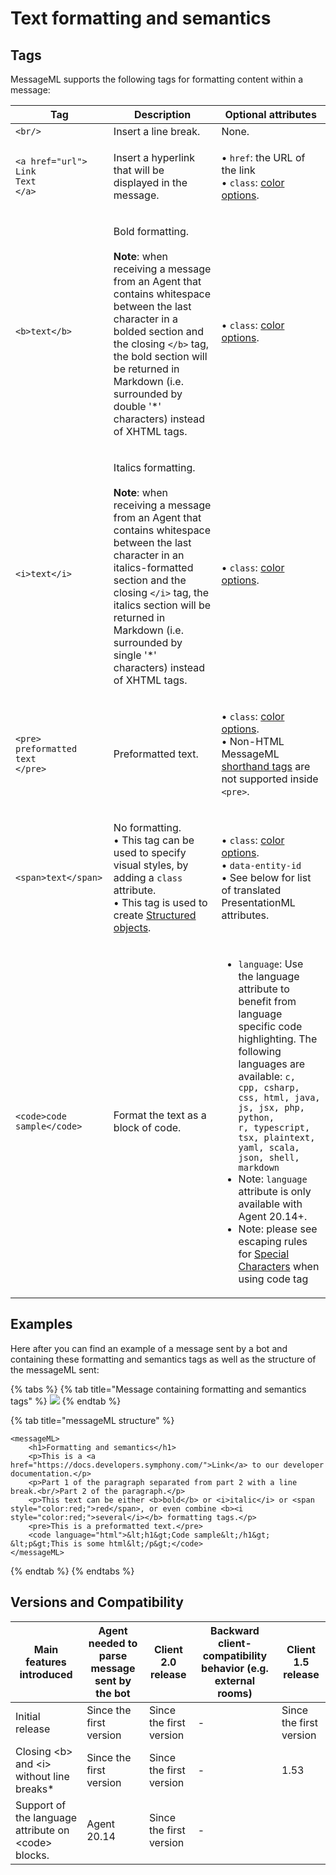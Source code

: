 # Text formatting and semantics

## Tags

MessageML supports the following tags for formatting content within a message:

| Tag                                                                                          | Description                                                                                                                                                                                                                                                                                                                                        | Optional attributes                                                                                                                                                                                                                                                                                                                                                                                                                                                                                             |
| -------------------------------------------------------------------------------------------- | -------------------------------------------------------------------------------------------------------------------------------------------------------------------------------------------------------------------------------------------------------------------------------------------------------------------------------------------------- | --------------------------------------------------------------------------------------------------------------------------------------------------------------------------------------------------------------------------------------------------------------------------------------------------------------------------------------------------------------------------------------------------------------------------------------------------------------------------------------------------------------- |
| `<br/>`                                                                                      | Insert a line break.                                                                                                                                                                                                                                                                                                                               | None.                                                                                                                                                                                                                                                                                                                                                                                                                                                                                                           |
| <p><code>&#x3C;a href="url"></code><br><code>Link Text</code><br><code>&#x3C;/a></code></p>  | Insert a hyperlink that will be displayed in the message.                                                                                                                                                                                                                                                                                          | <p>• <code>href</code>: the URL of the link<br>• <code>class</code>: <a href="../../../../dev-tools/ui-style-guide/colors.md">color options</a>.</p>                                                                                                                                                                                                                                                                                                                                                            |
| `<b>text</b>`                                                                                | <p>Bold formatting.<br><br><strong>Note</strong>: when receiving a message from an Agent that contains whitespace between the last character in a bolded section and the closing <code>&#x3C;/b></code> tag, the bold section will be returned in Markdown (i.e. surrounded by double '*' characters) instead of XHTML tags.</p>                   | • `class`: [color options](../../../../dev-tools/ui-style-guide/colors.md).                                                                                                                                                                                                                                                                                                                                                                                                                                     |
| `<i>text</i>`                                                                                | <p>Italics formatting.<br><br><strong>Note</strong>: when receiving a message from an Agent that contains whitespace between the last character in an italics-formatted section and the closing <code>&#x3C;/i></code> tag, the italics section will be returned in Markdown (i.e. surrounded by single '*' characters) instead of XHTML tags.</p> | • `class`: [color options](../../../../dev-tools/ui-style-guide/colors.md).                                                                                                                                                                                                                                                                                                                                                                                                                                     |
| <p><code>&#x3C;pre></code><br><code>preformatted text</code><br><code>&#x3C;/pre></code></p> | Preformatted text.                                                                                                                                                                                                                                                                                                                                 | <p>• <code>class</code>: <a href="../../../../dev-tools/ui-style-guide/colors.md">color options</a>.<br>• Non-HTML MessageML <a href="broken-reference">shorthand tags</a> are not supported inside <code>&#x3C;pre></code>.</p>                                                                                                                                                                                                                                                                                |
| `<span>text</span>`                                                                          | <p>No formatting.<br>• This tag can be used to specify visual styles, by adding a <code>class</code> attribute.<br>• This tag is used to create <a href="../entities/structured-objects.md">Structured objects</a>.</p>                                                                                                                            | <p>• <code>class</code>: <a href="../../../../dev-tools/ui-style-guide/colors.md">color options</a>.<br>• <code>data-entity-id</code><br>• See below for list of translated PresentationML attributes.</p>                                                                                                                                                                                                                                                                                                      |
| `<code>code sample</code>`                                                                   | Format the text as a block of code.                                                                                                                                                                                                                                                                                                                | <ul><li><code>language</code>: Use the language attribute to benefit from language specific code highlighting. The following languages are available: <code>c, cpp, csharp, css, html, java, js, jsx, php, python, r, typescript, tsx, plaintext, yaml, scala, json, shell, markdown</code></li><li>Note: <code>language</code> attribute is only available with Agent 20.14+.</li><li>Note: please see escaping rules for <a href="special-characters.md">Special Characters</a> when using code tag</li></ul> |

## Examples

Here after you can find an example of a message sent by a bot and containing these formatting and semantics tags as well as the structure of the messageML sent:

{% tabs %}
{% tab title="Message containing formatting and semantics tags" %}
![](../../../../.gitbook/assets/mml\_formatting.png)
{% endtab %}

{% tab title="messageML structure" %}
```markup
<messageML>
    <h1>Formatting and semantics</h1>
    <p>This is a <a href="https://docs.developers.symphony.com/">Link</a> to our developer documentation.</p>
    <p>Part 1 of the paragraph separated from part 2 with a line break.<br/>Part 2 of the paragraph.</p>
    <p>This text can be either <b>bold</b> or <i>italic</i> or <span style="color:red;">red</span>, or even combine <b><i style="color:red;">several</i></b> formatting tags.</p>
    <pre>This is a preformatted text.</pre>
    <code language="html">&lt;h1&gt;Code sample&lt;/h1&gt;
&lt;p&gt;This is some html&lt;/p&gt;</code>
</messageML>
```
{% endtab %}
{% endtabs %}

## Versions and Compatibility



| Main features introduced                             | Agent needed to parse message sent by the bot | Client 2.0 release      | Backward client-compatibility behavior (e.g. external rooms) | Client 1.5 release      |
| ---------------------------------------------------- | --------------------------------------------- | ----------------------- | ------------------------------------------------------------ | ----------------------- |
| Initial release                                      | Since the first version                       | Since the first version | -                                                            | Since the first version |
| Closing \<b> and \<i> without line breaks\*          | Since the first version                       | Since the first version | -                                                            | 1.53                    |
| Support of the language attribute on \<code> blocks. | Agent 20.14                                   | Since the first version | -                                                            |                         |
